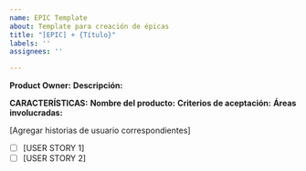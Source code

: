 ```yaml
---
name: EPIC Template
about: Template para creación de épicas
title: "[EPIC] + {Título}"
labels: ''
assignees: ''

---
```


**Product Owner:** 
**Descripción:** 

**CARACTERÍSTICAS:** 
**Nombre del producto:** 
**Criterios de aceptación:**
**Áreas involucradas:** 

[Agregar historias de usuario correspondientes]
- [ ] [USER STORY 1] 
- [ ] [USER STORY 2]
